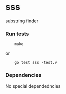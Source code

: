 sss 
=== 

substring finder

### Run tests

        make
or

        go test sss -test.v
        
### Dependencies

No special dependedncies        